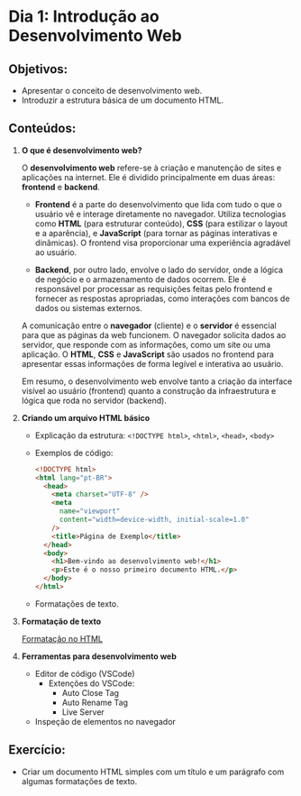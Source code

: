 # Dia 1: Introdução ao Desenvolvimento Web

## Objetivos:

- Apresentar o conceito de desenvolvimento web.
- Introduzir a estrutura básica de um documento HTML.

## Conteúdos:

1. **O que é desenvolvimento web?**

    O **desenvolvimento web** refere-se à criação e manutenção de sites e aplicações na internet. Ele é dividido principalmente em duas áreas: **frontend** e **backend**.

    - **Frontend** é a parte do desenvolvimento que lida com tudo o que o usuário vê e interage diretamente no navegador. Utiliza tecnologias como **HTML** (para estruturar conteúdo), **CSS** (para estilizar o layout e a aparência), e **JavaScript** (para tornar as páginas interativas e dinâmicas). O frontend visa proporcionar uma experiência agradável ao usuário.

    - **Backend**, por outro lado, envolve o lado do servidor, onde a lógica de negócio e o armazenamento de dados ocorrem. Ele é responsável por processar as requisições feitas pelo frontend e fornecer as respostas apropriadas, como interações com bancos de dados ou sistemas externos.

    A comunicação entre o **navegador** (cliente) e o **servidor** é essencial para que as páginas da web funcionem. O navegador solicita dados ao servidor, que responde com as informações, como um site ou uma aplicação. O **HTML**, **CSS** e **JavaScript** são usados no frontend para apresentar essas informações de forma legível e interativa ao usuário.

    Em resumo, o desenvolvimento web envolve tanto a criação da interface visível ao usuário (frontend) quanto a construção da infraestrutura e lógica que roda no servidor (backend).

1. **Criando um arquivo HTML básico**

   - Explicação da estrutura: `<!DOCTYPE html>`, `<html>`, `<head>`, `<body>`
   - Exemplos de código:

     ```html
     <!DOCTYPE html>
     <html lang="pt-BR">
       <head>
         <meta charset="UTF-8" />
         <meta
           name="viewport"
           content="width=device-width, initial-scale=1.0"
         />
         <title>Página de Exemplo</title>
       </head>
       <body>
         <h1>Bem-vindo ao desenvolvimento web!</h1>
         <p>Este é o nosso primeiro documento HTML.</p>
       </body>
     </html>
     ```

   - Formatações de texto.

1. **Formatação de texto**
    
    [Formatação no HTML](./exemplo/formatacao_de_textos/README.md)

1. **Ferramentas para desenvolvimento web**
   - Editor de código (VSCode)
     - Extenções do VSCode:
       - Auto Close Tag
       - Auto Rename Tag
       - Live Server
   - Inspeção de elementos no navegador


## Exercício:

- Criar um documento HTML simples com um título e um parágrafo com algumas formatações de texto.
